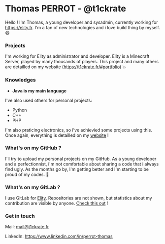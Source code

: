 # Thomas PERROT - @t1ckrate

Hello ! I'm Thomas, a young developer and sysadmin, currently working for https://elity.fr. 
I'm a fan of new technologies and i love build thing by myself. :smile:

### Projects

I'm working for Elity as administrator and developer. Elity is a Minecraft Server, played by many thousands of players. 
This project and many others are detailled on my website (https://t1ckrate.fr/#portfolio) :collision:

### Knowledges

* **Java is my main language**

I've also used others for personal projects:
  * Python
  * C++
  * PHP

I'm also praticing electronics, so i've achievied some projects using this.
Once again, everything is detailled on my [website](https://t1ckrate.fr) !

### What's on my GitHub ?

I'll try to upload my personal projects on my GitHub. As a young developer and a perfectionnist, i'm not comfortable about sharing a code that i always find ugly. 
As the months go by, I'm getting better and I'm starting to be proud of my codes. :dizzy:

### What's on my GitLab ?

I use GitLab for [Elity](https://elity.fr). Repositories are not shown, but statistics about my contribution are visible by anyone. [Check this out](https://gitlab.com/t1ckrate) !

### Get in touch

Mail: mail@t1ckrate.fr 

LinkedIn: https://www.linkedin.com/in/perrot-thomas
